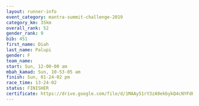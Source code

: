 ```yaml
---
layout: runner-info 
event_category: mantra-summit-challenge-2019 
category_km: 35km 
overall_rank: 52
gender_rank: 9
bib: 451
first_name: Diah
last_name: Palupi
gender: F
team_name: 
start: Sun, 12-00-00 am
mbah_kamad: Sun, 10-53-05 am
finish: Sun, 01-24-02 pm
race_time: 13-24-02
status: FINISHER
certificate: https://drive.google.com/file/d/1MAAy51rY3zA9ekbykQ4cNYFdK6IkW0PB/view?usp=sharing
---
```

